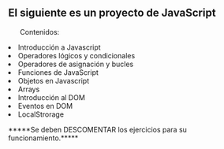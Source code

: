 <h2>El siguiente es un proyecto de JavaScript</h2>
<ul>Contenidos:</ul>
  <li>Introducción a Javascript</li>
  <li>Operadores lógicos y condicionales</li>
  <li>Operadores de asignación y bucles</li>
  <li>Funciones de JavaScript</li>
  <li>Objetos en Javascript</li>
  <li>Arrays</li>
  <li>Introducción al DOM</li>
  <li>Eventos en DOM</li>
  <li>LocalStrorage</li>
  <p></p>
<p>*****Se deben DESCOMENTAR los ejercicios para su funcionamiento.*****</p>
